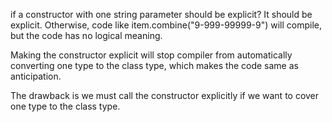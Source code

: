  
if a constructor with one string parameter should be explicit?
It should be explicit. Otherwise, code like item.combine("9-999-99999-9") will compile, but the code has no logical meaning.


Making the constructor explicit will stop compiler from automatically converting one type to the class type, which makes the code same as anticipation.

The drawback is we must call the constructor explicitly if we want to cover one type to the class type.